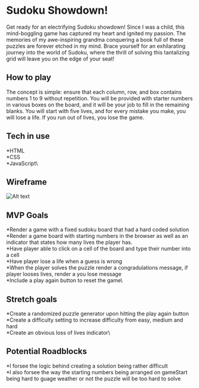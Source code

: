 # Sudoku Showdown!
Get ready for an electrifying Sudoku showdown! Since I was a child, this mind-boggling game has captured my heart and ignited my passion. The memories of my awe-inspiring grandma conquering a book full of these puzzles are forever etched in my mind. Brace yourself for an exhilarating journey into the world of Sudoku, where the thrill of solving this tantalizing grid will leave you on the edge of your seat!
## How to play
The concept is simple: ensure that each column, row, and box contains numbers 1 to 9 without repetition. You will be provided with starter numbers in various boxes on the board, and it will be your job to fill in the remaining blanks. You will start with five lives, and for every mistake you make, you will lose a life. If you run out of lives, you lose the game.
## Tech in use
*HTML\
*CSS\
*JavaScript\
## Wireframe
![Alt text](sudoku.png)
## MVP Goals
 *Render a game with a fixed sudoku board that had a hard coded solution\
 *Render a game board with starting numbers in the browser as well as an indicator that states how many lives the player has.\
 *Have player able to click on a cell of the board and type their number into a cell\
 *Have player lose a life when a guess is wrong\
 *When the player solves the puzzle render a congradulations message, if player looses lives, render a you lose message\
 *Include a play again button to reset the game\


## Stretch goals
*Create a randomized puzzle generator upon hitting the play again button\
*Create a difficulty setting to increase difficulty from easy, medium and hard\
*Create an obvious loss of lives indicator\
## Potential Roadblocks
*I forsee the logic behind creating a solution being rather difficult\
*I also forsee the way the starting numbers being arranged on gameStart being hard to guage weather or not the puzzle will be too hard to solve
